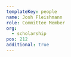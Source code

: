 ```yaml
---
templateKey: people
name: Josh Fleishmann
role: Committee Member
org:
  - scholarship
pos: 212
additional: true
---
```


